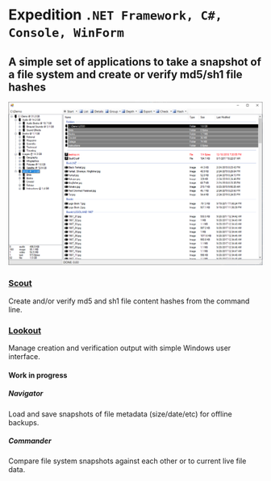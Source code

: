# Expedition `.NET Framework, C#, Console, WinForm`

## A simple set of applications to take a snapshot of a file system and create or verify md5/sh1 file hashes

![Expedition](./Documentation/Lookout/Main.png)

### [Scout](./Documentation/Scout/README.md)
Create and/or verify md5 and sh1 file content hashes from the command line.

### [Lookout](./Documentation/Lookout/README.md)
Manage creation and verification output with simple Windows user interface.

#### Work in progress

##### Navigator
Load and save snapshots of file metadata (size/date/etc) for offline backups.

##### Commander
Compare file system snapshots against each other or to current live file data.
